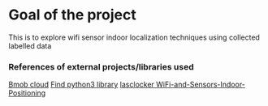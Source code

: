 # Goal of the project
This is to explore wifi sensor indoor localization techniques using collected labelled data

### References of external projects/libraries used
[Bmob cloud](http://bmob.cn/)
[Find python3 library](https://github.com/schollz/find/tree/python3)
[lasclocker WiFi-and-Sensors-Indoor-Positioning](https://github.com/lasclocker/WiFi-and-Sensors-Indoor-Positioning)